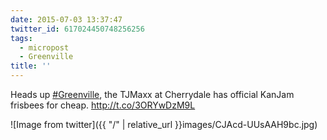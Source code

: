 ```yaml
---
date: 2015-07-03 13:37:47
twitter_id: 617024450748256256
tags:
  - micropost
  - Greenville
title: ''
---
```


Heads up [#Greenville](https://twitter.com/hashtag/Greenville), the TJMaxx at Cherrydale has official KanJam frisbees for cheap. http://t.co/3ORYwDzM9L

![Image from twitter]({{ "/" | relative_url  }}images/CJAcd-UUsAAH9bc.jpg)
